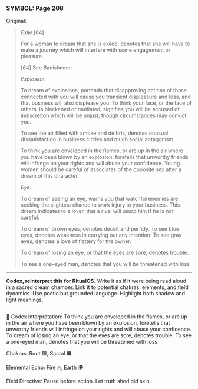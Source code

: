 ### SYMBOL: Page 208

Original:
> _Exile_.[64]
> 
> 
> For a woman to dream that she is exiled, denotes that she will have to make
> a journey which will interfere with some engagement or pleasure.
> 
> 
> 
> [64] See Banishment.
> 
> 
> 
> _Explosion_.
> 
> 
> To dream of explosions, portends that disapproving actions
> of those connected with you will cause you transient displeasure
> and loss, and that business will also displease you.
> To think your face, or the face of others, is blackened or mutilated,
> signifies you will be accused of indiscretion which will be unjust,
> though circumstances may convict you.
> 
> 
> To see the air filled with smoke and de'bris, denotes unusual dissatisfaction
> in business circles and much social antagonism.
> 
> 
> To think you are enveloped in the flames, or are up in the air
> where you have been blown by an explosion, foretells that unworthy
> friends will infringe on your rights and will abuse your confidence.
> Young women should be careful of associates of the opposite sex
> after a dream of this character.
> 
> 
> _Eye_.
> 
> 
> To dream of seeing an eye, warns you that watchful enemies are
> seeking the slightest chance to work injury to your business.
> This dream indicates to a lover, that a rival will usurp him
> if he is not careful.
> 
> 
> To dream of brown eyes, denotes deceit and perfidy.
> To see blue eyes, denotes weakness in carrying out any intention.
> To see gray eyes, denotes a love of flattery for the owner.
> 
> 
> To dream of losing an eye, or that the eyes are sore, denotes trouble.
> 
> 
> To see a one-eyed man, denotes that you will be threatened with loss

---

**Codex, reinterpret this for RitualOS.**
Write it as if it were being read aloud in a sacred dream chamber.
Link it to potential chakras, elements, and field dynamics.
Use poetic but grounded language.
Highlight both shadow and light meanings.

---

🔁 Codex Interpretation:
To think you are enveloped in the flames, or are up in the air where you have been blown by an explosion, foretells that unworthy friends will infringe on your rights and will abuse your confidence. To dream of losing an eye, or that the eyes are sore, denotes trouble. To see a one-eyed man, denotes that you will be threatened with loss

Chakras: Root 🟥, Sacral 🟧

Elemental Echo: Fire 🔥, Earth 🌍

Field Directive: Pause before action. Let truth shed old skin.
